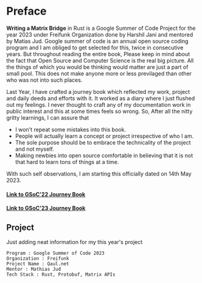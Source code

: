 # Preface

**Writing a Matrix Bridge** in Rust is a Google Summer of Code Project for the year 2023 under Freifunk Organization done by Harshil Jani and mentored by Matias Jud. Google summer of code is an annual open source coding program and I am obliged to get selected for this, twice in consecutive years. But throughout reading the entire book, Please keep in mind about the fact that Open Source and Computer Science is the real big picture. All the things of which you would be thinking would matter are just a part of small pool. This does not make anyone more or less previlaged than other who was not into such places.

Last Year, I have crafted a journey book which reflected my work, project and daily deeds and efforts with it. It worked as a diary where I just flushed out my feelings. I never thought to craft any of my documentation work in public interest and this at some times feels so wrong. So, After all the nitty gritty learnings, I can assure that 

- I won't repeat some mistakes into this book.
- People will actually learn a concept or project irrespective of who I am.
- The sole purpose should be to embrace the technicality of the project and not myself.
- Making newbies into open source comfortable in believing that it is not that hard to learn tons of things at a time.

With such self observations, I am starting this officially dated on 14th May 2023.

#### [Link to GSoC'22 Journey Book](https://harshil-jani.github.io/GSOC-book/)
#### [Link to GSoC'23 Journey Book](https://harshil-jani.github.io/GSoC-Book-2.0/)
## Project 
Just adding neat information for my this year's project

```
Program : Google Summer of Code 2023
Organization : Freifunk
Project Name : Qaul.net
Mentor : Mathias Jud
Tech Stack : Rust, Protobuf, Matrix APIs
```
